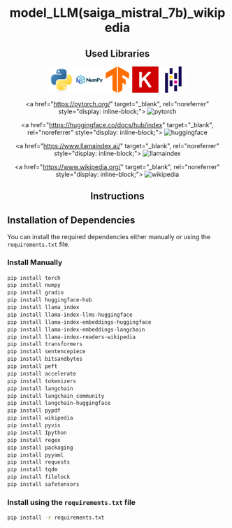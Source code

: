 <h1 align="center">model_LLM(saiga_mistral_7b)_wikipedia</h1>

<h2 align="center">Used Libraries</h2>
<div align="center">

 <a href="https://www.python.org" target="_blank" rel="noreferrer" style="display: inline-block;"> 
   <img src="https://raw.githubusercontent.com/devicons/devicon/master/icons/python/python-original.svg" alt="python" width="60" height="60"/>
 </a>

 <a href="https://numpy.org/" target="_blank" rel="noreferrer" style="display: inline-block;">
   <img src="https://github.com/devicons/devicon/blob/master/icons/numpy/numpy-original-wordmark.svg" title="Numpy" alt="Numpy" width="60" height="60"/> 
 </a>

 <a href="https://www.tensorflow.org/" target="_blank" rel="noreferrer" style="display: inline-block;"> 
   <img src="https://github.com/devicons/devicon/blob/master/icons/tensorflow/tensorflow-original.svg" title="tensorflow" alt="tensorflow" width="60" height="60"> 
 </a>

 <a href="https://keras.io/" target="_blank" rel="noreferrer" style="display: inline-block;">
   <img src="https://github.com/devicons/devicon/blob/master/icons/keras/keras-original.svg" title="keras" alt="keras" width="60" height="60"> 
 </a>

 <a href="https://pandas.pydata.org/" target="_blank" rel="noreferrer" style="display: inline-block;">
   <img src="https://github.com/devicons/devicon/blob/master/icons/pandas/pandas-original.svg" title="Pandas" alt="Pandas" width="60" height="60"/> 
 </a>

<a href="https://pytorch.org/" target="_blank", rel="noreferrer" style="display: inline-block;">
   <img src="https://avatars.githubusercontent.com/u/21003710?s=200&v=4" title="pytorch" alt="pytorch" width="60" height="60"/> 
</a>

<a href="https://huggingface.co/docs/hub/index" target="_blank", rel="noreferrer" style="display: inline-block;">
   <img src="https://avatars.githubusercontent.com/u/25720743?s=200&v=4" title="huggingface" alt="huggingface" width="60" height="60"/> 
</a>

<a href="https://www.llamaindex.ai/" target="_blank", rel="noreferrer" style="display: inline-block;">
   <img src="https://avatars.githubusercontent.com/u/130722866?s=200&v=4" title="llamaindex" alt="llamaindex" width="60" height="60"/> 
 </a>

<a href="https://www.wikipedia.org/" target="_blank", rel="noreferrer" style="display: inline-block;">
   <img src="https://www.wikipedia.org/portal/wikipedia.org/assets/img/Wikipedia-logo-v2.png" title="wikipedia" alt="wikipedia" width="60" height="60"/> 
 </a>
</div>

<h2 align="center">Instructions</h2>


## Installation of Dependencies

You can install the required dependencies either manually or using the `requirements.txt` file.

###  Install Manually
```bash
pip install torch
pip install numpy
pip install gradio
pip install huggingface-hub
pip install llama_index
pip install llama-index-llms-huggingface
pip install llama-index-embeddings-huggingface
pip install llama-index-embeddings-langchain
pip install llama-index-readers-wikipedia
pip install transformers
pip install sentencepiece
pip install bitsandbytes
pip install peft
pip install accelerate
pip install tokenizers
pip install langchain
pip install langchain_community
pip install langchain-huggingface
pip install pypdf
pip install wikipedia
pip install pyvis
pip install Ipython
pip install regex
pip install packaging
pip install pyyaml
pip install requests
pip install tqdm
pip install filelock
pip install safetensors

````

### Install using the `requirements.txt` file
```bash
pip install -r requirements.txt

````

